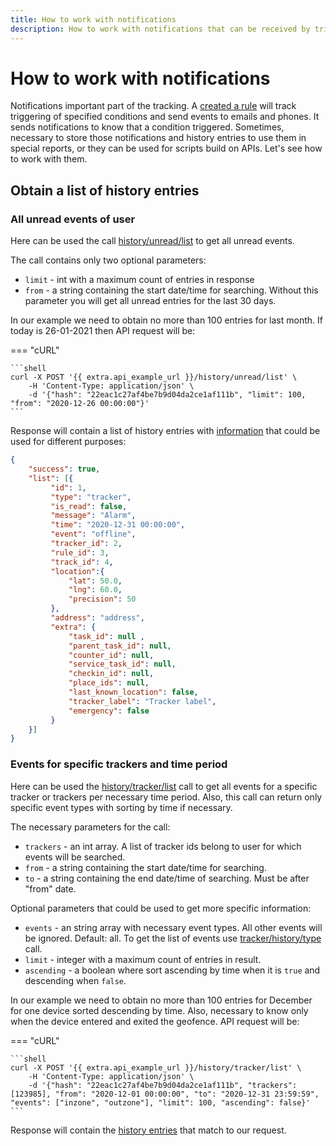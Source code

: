 ```yaml
---
title: How to work with notifications
description: How to work with notifications that can be received by triggering alerts.
---
```


# How to work with notifications

Notifications important part of the tracking. A [created a rule](./use-rules.md#create) will track triggering of 
specified conditions and send events to emails and phones. It sends notifications to know that a condition triggered. 
Sometimes, necessary to store those notifications and history entries to use them in special reports, or they can be 
used for scripts build on APIs. Let's see how to work with them.

## Obtain a list of history entries

### All unread events of user

Here can be used the call [history/unread/list](../resources/commons/history/history_unread.md#list) to get all unread events.

The call contains only two optional parameters:

* `limit` - int with a maximum count of entries in response
* `from` - a string containing the start date/time for searching. Without this parameter you will get all unread entries
 for the last 30 days.

In our example we need to obtain no more than 100 entries for last month. If today is 26-01-2021 then API request will be:

=== "cURL"

    ```shell
    curl -X POST '{{ extra.api_example_url }}/history/unread/list' \
        -H 'Content-Type: application/json' \ 
        -d '{"hash": "22eac1c27af4be7b9d04da2ce1af111b", "limit": 100, "from": "2020-12-26 00:00:00"}'
    ```

Response will contain a list of history entries with [information](../resources/commons/history/index.md#tracker-history-entry) 
that could be used for different purposes:

```json
{
    "success": true,
    "list": [{
         "id": 1,
         "type": "tracker",
         "is_read": false,
         "message": "Alarm",
         "time": "2020-12-31 00:00:00",
         "event": "offline",
         "tracker_id": 2,
         "rule_id": 3,
         "track_id": 4,
         "location":{ 
             "lat": 50.0,
             "lng": 60.0,
             "precision": 50
         },
         "address": "address",
         "extra": {
             "task_id": null , 
             "parent_task_id": null,
             "counter_id": null,
             "service_task_id": null,
             "checkin_id": null,
             "place_ids": null,
             "last_known_location": false,
             "tracker_label": "Tracker label",
             "emergency": false
         }
    }]
}
```

### Events for specific trackers and time period

Here can be used the [history/tracker/list](../resources/commons/history/history_tracker.md#list) call to get all events 
for a specific tracker or trackers per necessary time period. Also, this call can return only specific event types with 
sorting by time if necessary.

The necessary parameters for the call:

* `trackers` - an int array. A list of tracker ids belong to user for which events will be searched.
* `from` - a string containing the start date/time for searching.
* `to` - a string containing the end date/time of searching. Must be after "from" date.

Optional parameters that could be used to get more specific information:

* `events` - an string array with necessary event types. All other events will be ignored. Default: all. To get the 
list of events use [tracker/history/type](../resources/commons/history/history_type.md#list) call. 
* `limit` - integer with a maximum count of entries in result.
* `ascending` - a boolean where sort ascending by time when it is `true` and descending when `false`.

In our example we need to obtain no more than 100 entries for December for one device sorted descending by time. Also, 
necessary to know only when the device entered and exited the geofence. API request will be:

=== "cURL"

    ```shell
    curl -X POST '{{ extra.api_example_url }}/history/tracker/list' \
        -H 'Content-Type: application/json' \ 
        -d '{"hash": "22eac1c27af4be7b9d04da2ce1af111b", "trackers": [123985], "from": "2020-12-01 00:00:00", "to": "2020-12-31 23:59:59", "events": ["inzone", "outzone"], "limit": 100, "ascending": false}'
    ```

Response will contain the [history entries](../resources/commons/history/index.md#tracker-history-entry) that match to our request.
